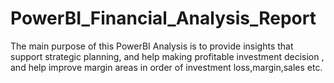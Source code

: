 # PowerBI_Financial_Analysis_Report

The main purpose of this PowerBI Analysis is to provide insights that support strategic planning,  and help making profitable investment decision , and help improve margin areas in order of investment loss,margin,sales etc.
